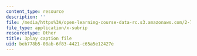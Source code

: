 ```yaml
---
content_type: resource
description: ''
file: /media/https%3A/open-learning-course-data-rc.s3.amazonaws.com/2-71-optics-spring-2009/beb778b508ab6f834421c65a5e12427e_W-7gI87IG1A.srt
file_type: application/x-subrip
resourcetype: Other
title: 3play caption file
uid: beb778b5-08ab-6f83-4421-c65a5e12427e
---
```

